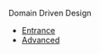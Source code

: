Domain Driven Design

- [Entrance](https://github.com/BAEKJungHo/ddd/tree/main/%EB%8F%84%EB%A9%94%EC%9D%B8%20%EC%A3%BC%EB%8F%84%20%EC%84%A4%EA%B3%84%20%EC%B2%A0%EC%A0%80%20%EC%9E%85%EB%AC%B8)
- [Advanced](https://github.com/BAEKJungHo/ddd/tree/main/DDD%20of%20Eric%20Evans)

